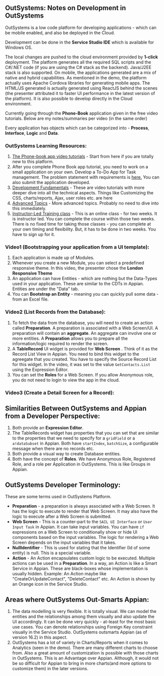 ## OutSystems: Notes on Development in OutSystems

OutSystems is a low code platform for developing applications - which can be mobile enabled, and also be deployed in the Cloud. 

Development can be done in the **Service Studio IDE** which is available for Windows OS.

The local changes are pushed to the cloud environment provided by **1-click** deployment. The platform generates all the required SQL scripts and the C#/.NET code (if you are using the C# stack as the backend).  Java/J2EE stack is also supported. On mobile, the applications generated are a mix of native and hybrid capabilities. As mentioned in the demo, the platform actually uses Apache Cordova libraries for generating mobile apps. The HTML/JS generated is actually generated using ReactJS behind the scenes (the presenter attributed it to faster UI performance in the latest version of the platform). It is also possible to develop directly in the Cloud environment. 

Currently going through the __Phone-Book__ application given in the free video tutorials. Below are my notes/summaries per video (in the same order)

Every application has objects which can be categorized into - **Process**, **Interface**, **Logic** and **Data**.



### OutSystems Learning Resources:

1. [The Phone-book app video tutorials](http://www.outsystems.com/learn/training/15/1698/647/start-from-a-ui-template/#VideoTitle) - Start from here if you are totally new to this platform. 
2. After you complete Phone Book app tutorial, you need to work on a small application on your own.  Develop a To-Do App for Task management. The problem statement with requirements is [here.](http://www.outsystems.com/learn/training/15/1698/655/todo-challenge/#VideoTitle) You can also submit the application developed. 
3. [Development Fundamentals](http://www.outsystems.com/academy/13/development-fundamentals/) - These are video tutorials with more deeper dive into all the technical aspects. Things like Customizing the CSS, charts/reports, Ajax, user roles etc. are here
4. [Advanced Topics](http://www.outsystems.com/academy/14/mastering-outsystems/) - More advanced topics. Probably no need to dive into this immediately.
5. [Instructor-Led Training class](http://www.outsystems.com/learn/instructor-assisted-training/online-class/) - This is an online class - for two weeks. It is instructor led. You can complete the course within those two weeks. There is no fixed time for taking those classes - you can complete at your own timing and flexibility. But, it has to be done in two weeks. You have to sign up for it. 



### Video1 (Bootstrapping your application from a UI template):

1. Each application is made up of Modules. 
2. Whenever you create a new Module, you can select a predefined responsive theme. In this video, the presenter chose the **London Responsive Theme**
3. An application can have Entities - which are nothing but the Data-Types used in your application. These are similar to the CDTs in Appian. Entities are under the "Data" tab.
4. You can **Bootstrap an Entity** - meaning you can quickly pull some data - from an Excel file.



### Video2 (List Records from the Database):

1. To fetch the data from the database, you will need to create an action called **Preparation**. A preparation is associated with a Web Screen/UI. A preparation will contain an **aggregate**. An aggregate can involve one or more entities.  A **Preparation** allows you to prepare all the information/logic required to render the screen.	
2. A **TableRecord**  UI widget is provided for **Web Screen** . Think of it as the Record List View in Appian. You need to bind this widget to the agreegate that you created.  You have to specify the Source Record List for this widget. In the video, it was set to the value `GetContacts.List` using the Expression Editor.
3. You can set the **Roles** for a Web Screen. If you allow Anonymous role, you do not need to login to view the app in the cloud. 



### Video3 (Create a Detail Screen for a Record):







##  Similarities Between OutSystems and Appian from a Developer Perspective:

1. Both provide an **Expression Editor**.
2. The TableRecords widget has properties that you can set that are similar to the properties that we need to specify for a `gridField` or a `a!dataSubset` in Appian. Both have `startIndex`, `batchSize`, a configurable message when there are no records etc.
3. Both provide a visual way to create Database entities. 
4. Both have the concept of **Roles**.  We have Anonymous Role, Registered Role, and a role per Application in OutSystems. This is like Groups in Appian.





## OutSystems Developer Terminology:

These are some terms used in OutSystems Platform.

- **Preparation** - a preparation is always associated with a Web Screen. It has the logic to execute to render that Web Screen. It may also have the logic to execute after a Web Screen is submitted.
- **Web Screen** - This is a counter-part to the  `SAIL UI Interface` or `User Input Task` in Appian. It can take input variables. You can have `if` expressions on a Web Screen to conditionally show or hide UI components based on the input variables. The logic for rendering a Web Screen depends on the input variables that it takes.
- **NullIdentifier** - This is used for stating that the Identifier (Id of some entity) is null. This is a special variable.
- **Action** - An Action encapsulates custom logic to be executed. Multiple actions can be used in a **Preparation**. In a way, an Action is like a Smart Service in Appian. These are black-boxes whose implementation is usually hidden. Example: An Action maybe like "CreateOrUpdateContact", "DeleteContact" etc. An Action is shown by an Orange icon in the Service Studio.



## Areas where OutSystems Out-Smarts Appian:

1. The data modelling is very flexible. It is totally visual. We can model the entities and the relationships among them visually and also update the UI accordingly. It can be done very quickly - at-least for the most basic use cases. You can denote relationships using Foreign Key constraint visually in the Service Studio.  OutSystems outsmarts Appian (as of version 16.2) in this aspect.
2. OutSystems has a lot of variety in Charts/Reports when it comes to Analytics (seen in the demo). There are many different charts to choose from. Also a great amount of customization is possible with those charts in OutSystems. This is an Advantage over Appian. Although, it  would not be so difficult for Appian to bring in more charts(and more options to customize them) in the later versions. 









